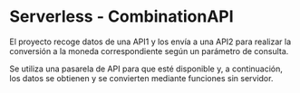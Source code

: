 # Serverless - CombinationAPI

El proyecto recoge datos de una API1 y los envía a una API2 para realizar la conversión a la moneda correspondiente según un parámetro de consulta.

Se utiliza una pasarela de API para que esté disponible y, a continuación, los datos se obtienen y se convierten mediante funciones sin servidor.